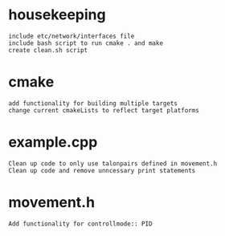 # housekeeping
    include etc/network/interfaces file
    include bash script to run cmake . and make
    create clean.sh script

# cmake
    add functionality for building multiple targets
    change current cmakeLists to reflect target platforms

# example.cpp
    Clean up code to only use talonpairs defined in movement.h
    Clean up code and remove unncessary print statements
    
# movement.h
    Add functionality for controllmode:: PID


